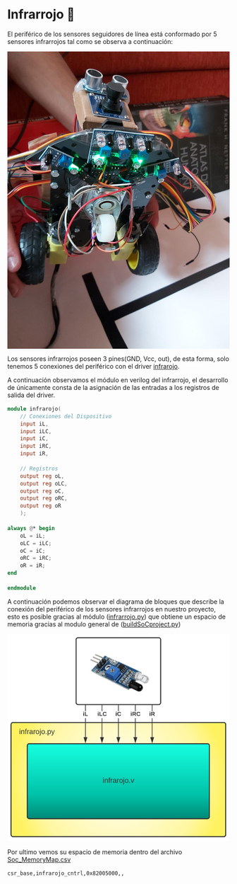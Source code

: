 # Infrarrojo 🚨
El periférico de los sensores seguidores de línea está conformado por 5 sensores infrarrojos tal como se observa a continuación:

<p align="center">
  <img src="/images/infrarss.jpeg" align="center">
</p>

Los sensores infrarrojos poseen 3 pines(GND, Vcc, out), de esta forma, solo tenemos 5 conexiones del periférico con el driver [infrarojo](/SoC_project/module/verilog/infrarojo/infrarojo.v).

A continuación observamos el módulo en verilog del infrarrojo, el desarrollo de únicamente consta de la asignación de las entradas a los registros de salida del driver.

```verilog
module infrarojo(   
    // Conexiones del Dispositivo
    input iL,
    input iLC,
    input iC,
    input iRC,
    input iR,

    // Registros
    output reg oL,
    output reg oLC,
    output reg oC,
    output reg oRC,
    output reg oR
    );

always @* begin
    oL = iL;
    oLC = iLC;
    oC = iC;
    oRC = iRC;
    oR = iR;
end

endmodule
```
A continuación podemos observar el diagrama de bloques que describe la conexión del periférico de los sensores infrarrojos en nuestro proyecto, esto es posible gracias al módulo ([infrarrojo.py](/SoC_project/module/infrarojo.py)) que obtiene un espacio de memoria gracias al modulo general de ([buildSoCproject.py](/SoC_project/buildSoCproject.py))   

![Screenshot](/images/infrar_mem.png)

Por ultimo vemos su espacio de memoria dentro del archivo [Soc_MemoryMap.csv](/SoC_project/Soc_MemoryMap.csv)

```
csr_base,infrarojo_cntrl,0x82005000,,
```
